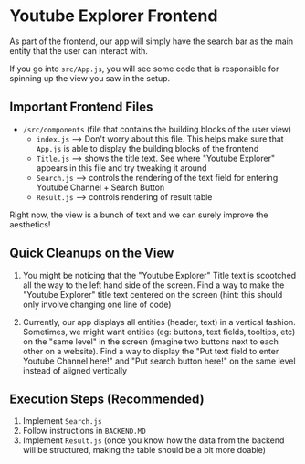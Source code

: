 # Youtube Explorer Frontend

As part of the frontend, our app will simply have the search bar as the main entity that the user can interact with. 

If you go into `src/App.js`, you will see some code that is responsible for spinning up the view you saw in the setup.

## Important Frontend Files
* `/src/components` (file that contains the building blocks of the user view)
   * `index.js` --> Don't worry about this file. This helps make sure that `App.js` is able to display the building blocks of the frontend
   * `Title.js` --> shows the title text. See where "Youtube Explorer" appears in this file and try tweaking it around
   * `Search.js` --> controls the rendering of the text field for entering Youtube Channel + Search Button
   * `Result.js` --> controls rendering of result table 

Right now, the view is a bunch of text and we can surely improve the aesthetics!

## Quick Cleanups on the View
1. You might be noticing that the "Youtube Explorer" Title text is scootched all the way to the left hand side of the screen. Find a way to make the "Youtube Explorer" title text centered on the screen (hint: this should only involve changing one line of code)

2. Currently, our app displays all entities (header, text) in a vertical fashion. Sometimes, we might want entities (eg: buttons, text fields, tooltips, etc) on the "same level" in the screen (imagine two buttons next to each other on a website). Find a way to display the "Put text field to enter Youtube Channel here!" and "Put search button here!" on the same level instead of aligned vertically

## Execution Steps (Recommended)
1. Implement `Search.js`
2. Follow instructions in `BACKEND.MD`
3. Implement `Result.js` (once you know how the data from the backend will be structured, making the table should be a bit more doable)